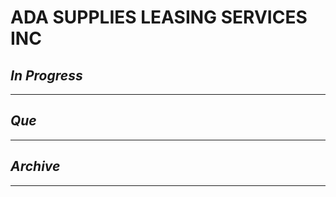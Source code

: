 # ADA SUPPLIES  LEASING SERVICES INC

## *In Progress*

--------------------

## *Que*

-----------------------------------
## *Archive*

-----------------------------------



